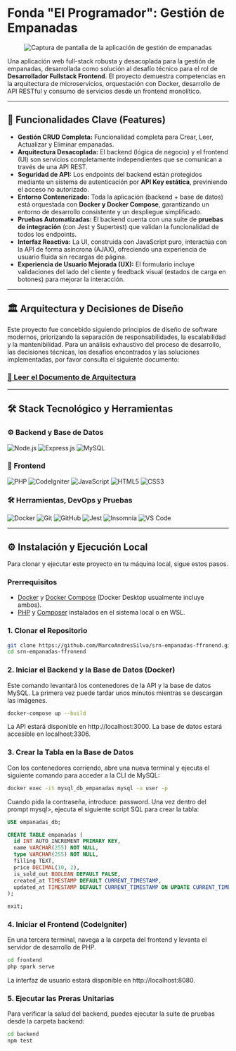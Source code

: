 # Fonda "El Programador": Gestión de Empanadas

<p align="center">
  <img src="https://i.imgur.com/GzXkL8P.png" alt="Captura de pantalla de la aplicación de gestión de empanadas" />
</p>

Una aplicación web full-stack robusta y desacoplada para la gestión de empanadas, desarrollada como solución al desafío técnico para el rol de **Desarrollador Fullstack Frontend**. El proyecto demuestra competencias en la arquitectura de microservicios, orquestación con Docker, desarrollo de API RESTful y consumo de servicios desde un frontend monolítico.

---

## 🚀 Funcionalidades Clave (Features)

- **Gestión CRUD Completa:** Funcionalidad completa para Crear, Leer, Actualizar y Eliminar empanadas.
- **Arquitectura Desacoplada:** El backend (lógica de negocio) y el frontend (UI) son servicios completamente independientes que se comunican a través de una API REST.
- **Seguridad de API:** Los endpoints del backend están protegidos mediante un sistema de autenticación por **API Key estática**, previniendo el acceso no autorizado.
- **Entorno Contenerizado:** Toda la aplicación (backend + base de datos) está orquestada con **Docker y Docker Compose**, garantizando un entorno de desarrollo consistente y un despliegue simplificado.
- **Pruebas Automatizadas:** El backend cuenta con una suite de **pruebas de integración** (con Jest y Supertest) que validan la funcionalidad de todos los endpoints.
- **Interfaz Reactiva:** La UI, construida con JavaScript puro, interactúa con la API de forma asíncrona (AJAX), ofreciendo una experiencia de usuario fluida sin recargas de página.
- **Experiencia de Usuario Mejorada (UX):** El formulario incluye validaciones del lado del cliente y feedback visual (estados de carga en botones) para mejorar la interacción.

---

## 🏛️ Arquitectura y Decisiones de Diseño

Este proyecto fue concebido siguiendo principios de diseño de software modernos, priorizando la separación de responsabilidades, la escalabilidad y la mantenibilidad. Para un análisis exhaustivo del proceso de desarrollo, las decisiones técnicas, los desafíos encontrados y las soluciones implementadas, por favor consulta el siguiente documento:

### **[📄 Leer el Documento de Arquitectura](./ARCHITECTURE.md)**

---

## 🛠️ Stack Tecnológico y Herramientas

### ⚙️ Backend y Base de Datos

<p>
  <img src="https://img.shields.io/badge/Node.js-339933?style=for-the-badge&logo=nodedotjs&logoColor=white" alt="Node.js" />
  <img src="https://img.shields.io/badge/Express.js-000000?style=for-the-badge&logo=express&logoColor=white" alt="Express.js" />
  <img src="https://img.shields.io/badge/MySQL-4479A1?style=for-the-badge&logo=mysql&logoColor=white" alt="MySQL" />
</p>

### 🎨 Frontend

<p>
  <img src="https://img.shields.io/badge/PHP-777BB4?style=for-the-badge&logo=php&logoColor=white" alt="PHP" />
  <img src="https://img.shields.io/badge/CodeIgniter-EF4223?style=for-the-badge&logo=codeigniter&logoColor=white" alt="CodeIgniter" />
  <img src="https://img.shields.io/badge/JavaScript-F7DF1E?style=for-the-badge&logo=javascript&logoColor=black" alt="JavaScript" />
  <img src="https://img.shields.io/badge/HTML5-E34F26?style=for-the-badge&logo=html5&logoColor=white" alt="HTML5" />
  <img src="https://img.shields.io/badge/CSS3-1572B6?style=for-the-badge&logo=css3&logoColor=white" alt="CSS3" />
</p>

### 🛠️ Herramientas, DevOps y Pruebas

<p>
  <img src="https://img.shields.io/badge/Docker-2496ED?style=for-the-badge&logo=docker&logoColor=white" alt="Docker" />
  <img src="https://img.shields.io/badge/Git-F05032?style=for-the-badge&logo=git&logoColor=white" alt="Git" />
  <img src="https://img.shields.io/badge/GitHub-181717?style=for-the-badge&logo=github&logoColor=white" alt="GitHub" />
  <img src="https://img.shields.io/badge/Jest-C21325?style=for-the-badge&logo=jest&logoColor=white" alt="Jest" />
  <img src="https://img.shields.io/badge/Insomnia-4000BF?style=for-the-badge&logo=insomnia&logoColor=white" alt="Insomnia" />
  <img src="https://img.shields.io/badge/Visual_Studio_Code-0078D4?style=for-the-badge&logo=visual%20studio%20code&logoColor=white" alt="VS Code" />
</p>

---

## ⚙️ Instalación y Ejecución Local

Para clonar y ejecutar este proyecto en tu máquina local, sigue estos pasos.

### Prerrequisitos

- [Docker](https://www.docker.com/products/docker-desktop/) y [Docker Compose](https://docs.docker.com/compose/install/) (Docker Desktop usualmente incluye ambos).
- [PHP](https://www.php.net/manual/es/install.php) y [Composer](https://getcomposer.org/download/) instalados en el sistema local o en WSL.

### 1. Clonar el Repositorio

```bash
git clone https://github.com/MarcoAndresSilva/srn-empanadas-ffronend.git
cd srn-empanadas-ffronend
```

### 2. Iniciar el Backend y la Base de Datos (Docker)

Este comando levantará los contenedores de la API y la base de datos MySQL. La primera vez puede tardar unos minutos mientras se descargan las imágenes.

```bash
docker-compose up --build
```

La API estará disponible en http://localhost:3000.
La base de datos estará accesible en localhost:3306.

### 3. Crear la Tabla en la Base de Datos

Con los contenedores corriendo, abre una nueva terminal y ejecuta el siguiente comando para acceder a la CLI de MySQL:

```bash
docker exec -it mysql_db_empanadas mysql -u user -p
```

Cuando pida la contraseña, introduce: password.
Una vez dentro del prompt mysql>, ejecuta el siguiente script SQL para crear la tabla:

```SQL
USE empanadas_db;

CREATE TABLE empanadas (
  id INT AUTO_INCREMENT PRIMARY KEY,
  name VARCHAR(255) NOT NULL,
  type VARCHAR(255) NOT NULL,
  filling TEXT,
  price DECIMAL(10, 2),
  is_sold_out BOOLEAN DEFAULT FALSE,
  created_at TIMESTAMP DEFAULT CURRENT_TIMESTAMP,
  updated_at TIMESTAMP DEFAULT CURRENT_TIMESTAMP ON UPDATE CURRENT_TIMESTAMP
);

exit;
```

### 4. Iniciar el Frontend (CodeIgniter)

En una tercera terminal, navega a la carpeta del frontend y levanta el servidor de desarrollo de PHP.

```bash
cd frontend
php spark serve
```

La interfaz de usuario estará disponible en http://localhost:8080.

### 5. Ejecutar las Preras Unitarias

Para verificar la salud del backend, puedes ejecutar la suite de pruebas desde la carpeta backend:

```bash
cd backend
npm test
```
